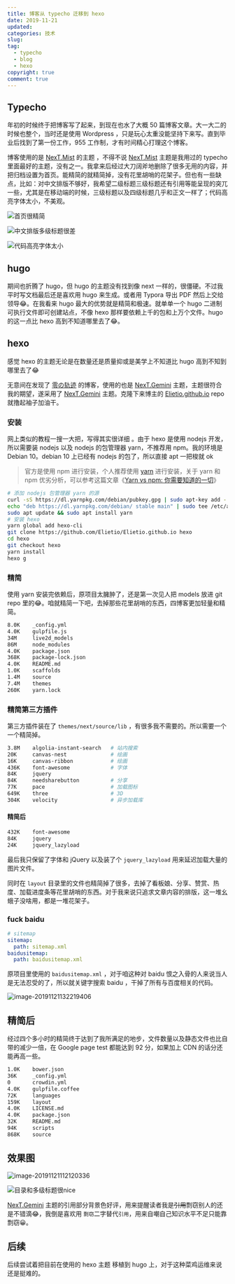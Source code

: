 ```yaml
---
title: 博客从 typecho 迁移到 hexo
date: 2019-11-21
updated:
categories: 技术
slug:
tag:
  - typecho
  - blog
  - hexo
copyright: true
comment: true
---
```


## Typecho

年初的时候终于把博客写了起来，到现在也水了大概 50 篇博客文章。大一大二的时候也整个，当时还是使用 Wordpress ，只是玩心太重没能坚持下来写。直到毕业后找到了第一份工作，955 工作制，才有时间精心打理这个博客。

博客使用的是  [NexT.Mist](https://github.com/zgq354/typecho-theme-next) 的主题 ，不得不说 [NexT.Mist](https://github.com/zgq354/typecho-theme-next)  主题是我用过的 typecho 里面最好的主题，没有之一。我拿来后经过大刀阔斧地删除了很多无用的内容，并把归档设置为首页。能精简的就精简掉，没有花里胡哨的花架子。但也有一些缺点，比如：对中文排版不够好，我希望二级标题三级标题还有引用等能呈现的突兀一些，尤其是在移动端的时候，三级标题以及四级标题几乎和正文一样了；代码高亮字体太小，不美观。

![首页很精简](https://blog.k8s.li/img/20191121112230084.png)

![中文排版多级标题很差](https://blog.k8s.li/img/20191121112335945.png)

![代码高亮字体太小](https://blog.k8s.li/img/20191121112940929.png)

## hugo

期间也折腾了 hugo，但 hugo 的主题没有找到像 next 一样的，很僵硬。不过我平时写文档最后还是喜欢用  hugo 来生成。或者用 Typora 导出 PDF 然后上交给领导😂。在我看来 hugo 最大的优势就是精简和极速。就单单一个 hugo 二进制可执行文件即可创建站点，不像 hexo 那样要依赖上千的包和上万个文件。hugo 的这一点比 hexo 高到不知道哪里去了😂。

## hexo

感觉 hexo 的主题无论是在数量还是质量抑或是美学上不知道比 hugo 高到不知到哪里去了😂

无意间在发现了  [零の轨迹](https://www.elietio.xyz/)  的博客，使用的也是   [NexT.Gemini](https://theme-next.org/)  主题，主题很符合我的期望，遂采用了   [NexT.Gemini](https://theme-next.org/)  主题。克隆下来博主的 [Elietio.github.io](https://github.com/Elietio/Elietio.github.io) repo 就撸起袖子加油干。

### 安装

 网上类似的教程一搜一大把，写得其实很详细 。由于 hexo 是使用 nodejs 开发，所以需要装 nodejs 以及 nodejs 的包管理器 yarn，不推荐用 npm。我的环境是 Debian 10。debian 10 上已经有 nodejs 的包了，所以直接 apt 一把梭就 ok

> 官方是使用 npm 进行安装，个人推荐使用 [yarn](https://yarnpkg.com/zh-Hans/) 进行安装，关于 yarn 和 npm 优劣分析，可以参考这篇文章《[Yarn vs npm: 你需要知道的一切](http://web.jobbole.com/88459/)》

```bash
# 添加 nodejs 包管理器 yarn 的源
curl -sS https://dl.yarnpkg.com/debian/pubkey.gpg | sudo apt-key add -
echo "deb https://dl.yarnpkg.com/debian/ stable main" | sudo tee /etc/apt/sources.list.d/yarn.list
sudo apt update && sudo apt install yarn
# 安装 hexo
yarn global add hexo-cli
git clone https://github.com/Elietio/Elietio.github.io hexo
cd hexo
git checkout hexo
yarn install
hexo g
```

### 精简

使用 yarn 安装完依赖后，原项目太臃肿了，还是第一次见人把 models 放进 git repo 里的😂。咱就精简一下吧，去掉那些花里胡哨的东西，四博客更加轻量和精简。

```bash
8.0K    _config.yml
4.0K    gulpfile.js
34M     live2d_models
86M     node_modules
4.0K    package.json
368K    package-lock.json
4.0K    README.md
1.0K    scaffolds
1.4M    source
7.4M    themes
260K    yarn.lock
```

### 精简第三方插件

第三方插件装在了 `themes/next/source/lib` ，有很多我不需要的。所以需要一个一个精简掉。

```bash
3.8M    algolia-instant-search   # 站内搜索
20K     canvas-nest              # 绘画
16K     canvas-ribbon            # 绘画
436K    font-awesome             # 字体
84K     jquery
84K     needsharebutton          # 分享
77K     pace                     # 加载图标
649K    three                    # 3D
304K    velocity                 # 异步加载库
```

#### 精简后

```bash
432K    font-awesome
84K     jquery
24K     jquery_lazyload
```

最后我只保留了字体和  jQuery 以及装了个 `jquery_lazyload` 用来延迟加载大量的图片文件。

同时在 `layout` 目录里的文件也精简掉了很多，去掉了看板娘、分享、赞赏、热度、加载进度条等花里胡哨的东西。对于我来说只追求文章内容的排版，这一堆幺蛾子没啥用，都是一堆花架子。

### fuck baidu

```yaml
# sitemap
sitemap:
  path: sitemap.xml
baidusitemap:
  path: baidusitemap.xml
```

原项目里使用的 `baidusitemap.xml` ，对于咱这种对 baidu 恨之入骨的人来说当人是无法忍受的了，所以就关键字搜索 baidu ，干掉了所有与百度相关的代码。

![image-20191121132219406](https://blog.k8s.li/img/20191121132219406.png)

## 精简后

经过四个多小时的精简终于达到了我所满足的地步，文件数量以及静态文件也比自带的减少一倍，在 Google page test 都能达到 92 分，如果加上 CDN 的话分还能再高一些。

```bash
1.0K    bower.json
36K     _config.yml
0       crowdin.yml
4.0K    gulpfile.coffee
72K     languages
159K    layout
4.0K    LICENSE.md
4.0K    package.json
32K     README.md
94K     scripts
868K    source
```

## 效果图

![image-20191121112120336](https://blog.k8s.li/img/20191121112120336.png)

![目录和多级标题很nice](https://blog.k8s.li/img/20191121112401015.png)

  [NexT.Gemini](https://theme-next.org/)  主题的引用部分背景色好评，用来提醒读者我是~~引用~~剽窃别人的还是不错滴😂，我倒是喜欢用 `剽窃`二字替代`引用`，用来自嘲自己知识水平不足只能靠剽窃😀。

## 后续

后续尝试着把目前在使用的 hexo 主题 移植到 hugo 上，对于这种菜鸡运维来说还是挺难的。
